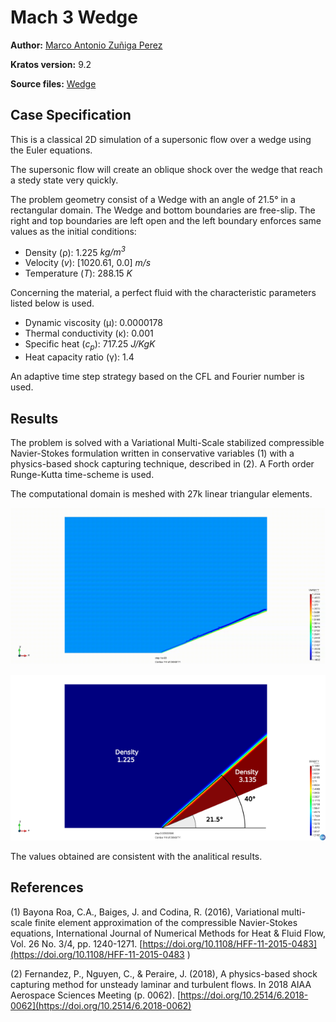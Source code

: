 # Mach 3 Wedge

**Author:** [Marco Antonio Zuñiga Perez](https://github.com/marco1410)

**Kratos version:** 9.2

**Source files:** [Wedge](https://github.com/KratosMultiphysics/Examples/tree/master/fluid_dynamics/validation/compressible_Wedge/source)

## Case Specification
This is a classical 2D simulation of a supersonic flow over a wedge using the Euler equations.

The supersonic flow will create an oblique shock over the wedge that reach a stedy state very quickly.

The problem geometry consist of a Wedge with an angle of 21.5° in a rectangular domain. The Wedge and bottom boundaries are free-slip. The right and top boundaries are left open and the left boundary enforces same values as the initial conditions:
* Density (&rho;): 1.225 _kg/m<sup>3</sup>_
* Velocity (_v_): [1020.61, 0.0] _m/s_
* Temperature (_T_): 288.15 _K_

Concerning the material, a perfect fluid with the characteristic parameters listed below is used.
* Dynamic viscosity (&mu;): 0.0000178
* Thermal conductivity (&kappa;): 0.001
* Specific heat (_c<sub>p</sub>_): 717.25 _J/KgK_
* Heat capacity ratio (&gamma;): 1.4

An adaptive time step strategy based on the CFL and Fourier number is used.

## Results
The problem is solved with a Variational Multi-Scale stabilized compressible Navier-Stokes formulation written in conservative variables (1) with a physics-based shock capturing technique, described in (2). A Forth order Runge-Kutta time-scheme is used.

The computational domain is meshed with 27k linear triangular elements.

<p align="center">
  <img src="data/Wedge.gif" alt="Wedge density field." style="width: 600px;"/>
</p>

<p align="center">
  <img src="data/Wedge.png" alt="Wedge density field." style="width: 600px;"/>
</p>

The values obtained are consistent with the analitical results.

## References

(1) Bayona Roa, C.A., Baiges, J. and Codina, R. (2016), Variational multi-scale finite element approximation of the compressible Navier-Stokes equations, International Journal of Numerical Methods for Heat & Fluid Flow, Vol. 26 No. 3/4, pp. 1240-1271. [https://doi.org/10.1108/HFF-11-2015-0483](https://doi.org/10.1108/HFF-11-2015-0483 )

(2) Fernandez, P., Nguyen, C., & Peraire, J. (2018), A physics-based shock capturing method for unsteady laminar and turbulent flows. In 2018 AIAA Aerospace Sciences Meeting (p. 0062). [https://doi.org/10.2514/6.2018-0062](https://doi.org/10.2514/6.2018-0062)
